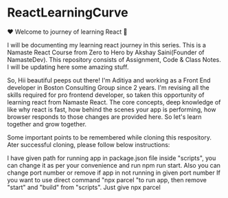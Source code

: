 # ReactLearningCurve

❤️ Welcome to journey of learning React 🙏

I will be documenting my learning react journey in this series. This is a Namaste React Course from Zero to Hero by Akshay Saini(Founder of NamasteDev). This repository consists of Assignment, Code & Class Notes. I will be updating here some amazing stuff.

So, Hii beautiful peeps out there! I'm Aditiya and working as a Front End developer in Boston Consulting Group since 2 years. I'm revising all the skills required for pro frontend developer, so taken this opportunity of learning react from Namaste React. The core concepts, deep knowledge of like why react is fast, how behind the scenes your app is performing, how browser responds to those changes are provided here. So let's learn together and grow together.

Some important points to be remembered while cloning this respository. Ater successful cloning, please follow below instructions:

I have given path for running app in package.json file inside "scripts", you can change it as per your convenience and run npm run start.
Also you can change port number or remove if app in not running in given port number
If you want to use direct command "npx parcel "to run app, then remove "start" and "build" from "scripts". Just give npx parcel